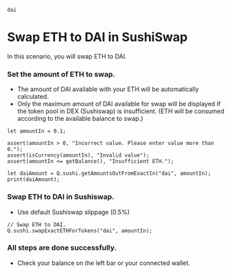 ```meta-Currency
dai
```

# Swap ETH to DAI in SushiSwap

In this scenario, you will swap ETH to DAI.

### Set the amount of ETH to swap.

- The amount of DAI available with your ETH will be automatically calculated.
- Only the maximum amount of DAI available for swap will be displayed if the token pool in DEX (Sushiswap) is insufficient. (ETH will be consumed according to the available balance to swap.)

```input-Dynamic ETH
let amountIn = 0.1;
```

```input-Verify
assert(amountIn > 0, "Incorrect value. Please enter value more than 0.");
assert(isCurrency(amountIn), "Invalid value");
assert(amountIn <= getBalance(), "Insufficient ETH.");
```

```output-Dynamic DAI
let daiAmount = Q.sushi.getAmountsOutFromExactIn("dai", amountIn);
print(daiAmount);
```

### Swap ETH to DAI in Sushiswap.

- Use default Sushiswap slippage (0.5%)

```taster
// Swap ETH to DAI.
Q.sushi.swapExactETHForTokens("dai", amountIn);
```

### All steps are done successfully.

- Check your balance on the left bar or your connected wallet.
